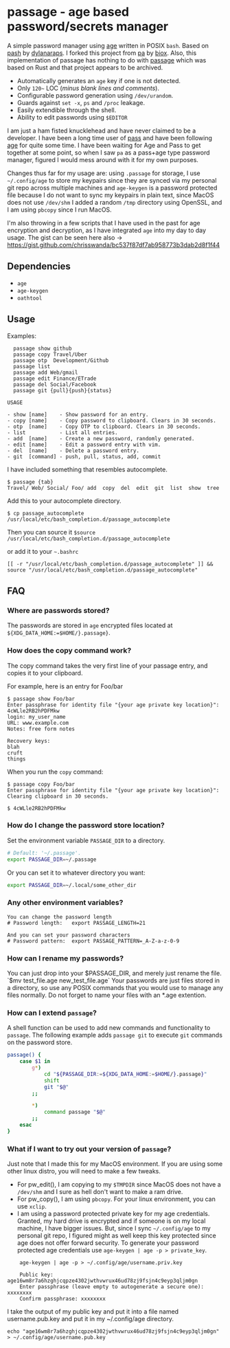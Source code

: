 # passage - age based password/secrets manager

A simple password manager using [age](https://github.com/FiloSottile/age) written in POSIX `bash`. Based on [pash](https://github.com/dylanaraps/pash) by [dylanaraps](https://github.com/dylanaraps). I forked this project from [pa](https://github.com/biox/pa) by [biox](https://github.com/biox/).  Also, this implementation of passage has nothing to do with [passage](https://github.com/stchris/passage) which was based on Rust and that project appears to be archived.

- Automatically generates an `age` key if one is not detected.
- Only `120~` LOC (*minus blank lines and comments*).
- Configurable password generation using `/dev/urandom`.
- Guards against `set -x`, `ps` and `/proc` leakage.
- Easily extendible through the shell.
- Ability to edit passwords using `$EDITOR`

I am just a ham fisted knucklehead and have never claimed to be a developer.  I have been a long time user of [pass](www.passwordstore.org) and have been following [age](https://github.com/FiloSottile/age) for quite some time.  I have been waiting for Age and Pass to get together at some point, so when I saw `pa` as a pass+age type password manager, figured I would mess around with it for my own purposes.

Changes thus far for my usage are: using `.passage` for storage, I use `~/.config/age` to store my keypairs since they are synced via my personal git repo across multiple machines and `age-keygen` is a password protected file because I do not want to sync my keypairs in plain text, since MacOS does not use `/dev/shm` I added a random `/tmp` directory using OpenSSL, and I am using `pbcopy` since I run MacOS.

I'm also throwing in a few scripts that I have used in the past for age encryption and decryption, as I have integrated `age` into my day to day usage.  The gist can be seen here also -> https://gist.github.com/chrisswanda/bc537f87df7ab958773b3dab2d8f1f44


## Dependencies

- `age`
- `age-keygen`
- `oathtool` 

## Usage

Examples: 
```
  passage show github
  passage copy Travel/Uber
  passage otp  Development/Github
  passage list
  passage add Web/gmail
  passage edit Finance/ETrade
  passage del Social/Facebook
  passage git {pull}{push}{status}
  ```

```
USAGE

- show [name]    - Show password for an entry.
- copy [name]    - Copy password to clipboard. Clears in 30 seconds.
- otp  [name]    - Copy OTP to clipboard. Clears in 30 seconds.
- list           - List all entries.
- add  [name]    - Create a new password, randomly generated.
- edit [name]    - Edit a password entry with vim.
- del  [name]    - Delete a password entry.
- git  [command] - push, pull, status, add, commit
```

I have included something that resembles autocomplete.
```
$ passage {tab}
Travel/ Web/ Social/ Foo/ add  copy  del  edit  git  list  show  tree
```
Add this to your autocomplete directory.

`$ cp passage_autocomplete /usr/local/etc/bash_completion.d/passage_autocomplete`

Then you can source it `$source /usr/local/etc/bash_completion.d/passage_autocomplete`

or add it to your `~.bashrc`

`[[ -r "/usr/local/etc/bash_completion.d/passage_autocomplete" ]] && source "/usr/local/etc/bash_completion.d/passage_autocomplete"`


## FAQ

### Where are passwords stored?

The passwords are stored in `age` encrypted files located at `${XDG_DATA_HOME:=$HOME/}.passage}`.

### How does the copy command work?

The copy command takes the very first line of your passage entry, and copies it to your clipboard.

For example, here is an entry for Foo/bar

```
$ passage show Foo/bar
Enter passphrase for identity file "{your age private key location}":
4cWLle2RB2hPDFMkw
login: my_user_name
URL: www.example.com
Notes: free form notes

Recovery keys:
blah
cruft
things
```
When you run the `copy` command:

```
$ passage copy Foo/bar
Enter passphrase for identity file "{your age private key location}":
Clearing clipboard in 30 seconds.

$ 4cWLle2RB2hPDFMkw
```

### How do I change the password store location?

Set the environment variable `PASSAGE_DIR` to a directory.

```sh
# Default: '~/.passage'.
export PASSAGE_DIR=~/.passage

```
Or you can set it to whatever directory you want:
```sh
export PASSAGE_DIR=~/.local/some_other_dir
```

### Any other environment variables?

```
You can change the password length
# Password length:   export PASSAGE_LENGTH=21

And you can set your password characters
# Password pattern:  export PASSAGE_PATTERN=_A-Z-a-z-0-9
```

### How can I rename my passwords?

You can just drop into your $PASSAGE_DIR, and merely just rename the file.  `$mv test_file.age new_test_file.age` Your passwords are just files stored in a directory, so use any POSIX commands that you would use to manage any files normally.  Do not forget to name your files with an *.age extention.  

### How can I extend `passage`?

A shell function can be used to add new commands and functionality to `passage`. The following example adds `passage git` to execute `git` commands on the password store.

```sh
passage() {
    case $1 in
        g*)
            cd "${PASSAGE_DIR:=${XDG_DATA_HOME:=$HOME/}.passage}"
            shift
            git "$@"
        ;;

        *)
            command passage "$@"
        ;;
    esac
}
```

### What if I want to try out your version of `passage`?

Just note that I made this for my MacOS environment.  If you are using some other linux distro, you will need to make a few tweaks.

- For pw_edit(), I am copying to my `$TMPDIR` since MacOS does not have a `/dev/shm` and I sure as hell don't want to make a ram drive.
- For pw_copy(), I am using `pbcopy`.  For your linux environment, you can use `xclip`.
- I am using a password protected private key for my age credentials.  Granted, my hard drive is encrypted and if someone is on my local machine, I have bigger issues.  But, since I sync `~/.config/age` to my personal git repo, I figured might as well keep this key protected since age does not offer forward security.  To generate your password protected age credentials use `age-keygen | age -p > private_key`.
```
    age-keygen | age -p > ~/.config/age/username.priv.key

    Public key: age16wm8r7a6hzghjcqpze4302jwthvwrux46ud78zj9fsjn4c9eyp3qljm0gn
    Enter passphrase (leave empty to autogenerate a secure one): xxxxxxxx
    Confirm passphrase: xxxxxxxx
```
   I take the output of my public key and put it into a file named username.pub.key and put it in my ~/.config/age directory.

 ```echo "age16wm8r7a6hzghjcqpze4302jwthvwrux46ud78zj9fsjn4c9eyp3qljm0gn" > ~/.config/age/username.pub.key```

